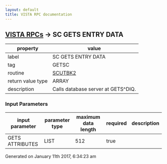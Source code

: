```yaml
---
layout: default
title: VISTA RPC documentation
---
```




## [VISTA RPCs](TableOfContent.md) &#8594; SC GETS ENTRY DATA 

 property | value 
--- | --- 
 label | SC GETS ENTRY DATA
 tag | GETSC
 routine | [SCUTBK2](http://code.osehra.org/dox/Routine_SCUTBK2_source.html)
 return value type | ARRAY
 description | Calls database server at GETS^DIQ.

### Input Parameters

| input parameter | parameter type | maximum data length | required | description | 
| --- | --- | --- | --- | --- | 
| GETS ATTRIBUTES | LIST | 512 | true |  | 




Generated on January 11th 2017, 6:34:23 am